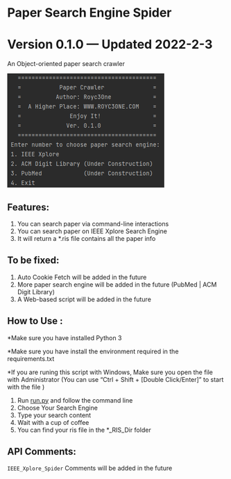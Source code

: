 # Paper Search Engine Spider

# Version 0.1.0 — Updated 2022-2-3

An Object-oriented paper search crawler 

![Untitled](Readme_Pics/pic1.png)

## Features:

1. You can search paper via command-line interactions
2. You can search paper on IEEE Xplore Search Engine
3. It will return a *.ris file contains all the paper info

## To be fixed:

1. Auto Cookie Fetch will be added in the future
2. More paper search engine will be added in the future (PubMed | ACM Digit Library)
3. A Web-based script will be added in the future

## How to Use :

*Make sure you have installed Python 3

*Make sure you have install the environment required in the requirements.txt

*If you are runing this script with Windows, Make sure you open the file with Administrator (You can use “Ctrl + Shift + [Double Click/Enter]” to start with the file )

1. Run [run.py](https://github.com/Royc30ne/Paper_Search_Engine_Spider/blob/main/run.py)  and follow the command line
2. Choose Your Search Engine
3. Type your search content
4. Wait with a cup of coffee
5. You can find your ris file in the *_RIS_Dir folder

## API Comments:

`IEEE_Xplore_Spider` Comments will be added in the future
